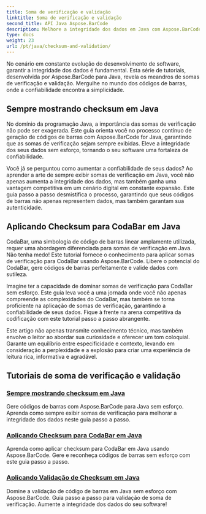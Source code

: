 ```yaml
---
title: Soma de verificação e validação
linktitle: Soma de verificação e validação
second_title: API Java Aspose.BarCode
description: Melhore a integridade dos dados em Java com Aspose.BarCode. Gere códigos de barras sem esforço, sempre exiba somas de verificação e domine o CodaBar e a validação geral de somas de verificação.
type: docs
weight: 23
url: /pt/java/checksum-and-validation/
---
```



No cenário em constante evolução do desenvolvimento de software, garantir a integridade dos dados é fundamental. Esta série de tutoriais, desenvolvida por Aspose.BarCode para Java, revela os meandros de somas de verificação e validação. Mergulhe no mundo dos códigos de barras, onde a confiabilidade encontra a simplicidade.

## Sempre mostrando checksum em Java

No domínio da programação Java, a importância das somas de verificação não pode ser exagerada. Este guia orienta você no processo contínuo de geração de códigos de barras com Aspose.BarCode for Java, garantindo que as somas de verificação sejam sempre exibidas. Eleve a integridade dos seus dados sem esforço, tornando o seu software uma fortaleza de confiabilidade.

Você já se perguntou como aumentar a confiabilidade de seus dados? Ao aprender a arte de sempre exibir somas de verificação em Java, você não apenas aumenta a integridade dos dados, mas também ganha uma vantagem competitiva em um cenário digital em constante expansão. Este guia passo a passo desmistifica o processo, garantindo que seus códigos de barras não apenas representem dados, mas também garantam sua autenticidade.

## Aplicando Checksum para CodaBar em Java

CodaBar, uma simbologia de código de barras linear amplamente utilizada, requer uma abordagem diferenciada para somas de verificação em Java. Não tenha medo! Este tutorial fornece o conhecimento para aplicar somas de verificação para CodaBar usando Aspose.BarCode. Libere o potencial do CodaBar, gere códigos de barras perfeitamente e valide dados com sutileza.

Imagine ter a capacidade de dominar somas de verificação para CodaBar sem esforço. Este guia leva você a uma jornada onde você não apenas compreende as complexidades do CodaBar, mas também se torna proficiente na aplicação de somas de verificação, garantindo a confiabilidade de seus dados. Fique à frente na arena competitiva da codificação com este tutorial passo a passo abrangente.

Este artigo não apenas transmite conhecimento técnico, mas também envolve o leitor ao abordar sua curiosidade e oferecer um tom coloquial. Garante um equilíbrio entre especificidade e contexto, levando em consideração a perplexidade e a explosão para criar uma experiência de leitura rica, informativa e agradável.
## Tutoriais de soma de verificação e validação
### [Sempre mostrando checksum em Java](./always-showing-checksum/)
Gere códigos de barras com Aspose.BarCode para Java sem esforço. Aprenda como sempre exibir somas de verificação para melhorar a integridade dos dados neste guia passo a passo.
### [Aplicando Checksum para CodaBar em Java](./applying-checksum-codabar/)
Aprenda como aplicar checksum para CodaBar em Java usando Aspose.BarCode. Gere e reconheça códigos de barras sem esforço com este guia passo a passo.
### [Aplicando Validação de Checksum em Java](./applying-checksum-validation/)
Domine a validação de código de barras em Java sem esforço com Aspose.BarCode. Guia passo a passo para validação de soma de verificação. Aumente a integridade dos dados do seu software!